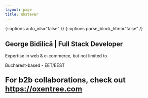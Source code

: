 ```yaml
---
layout: page
title: Whatever
---
```


{::options auto_ids="false" /}
{::options parse_block_html="false" /}


<section class="container" id="main-header">
    <div class="intro">
        <h1>George Bidilică | Full Stack Developer</h1>
        <p>Expertise in web & e-commerce, but not limited to</p>
        <p>Bucharest-based - EET/EEST</p>
    </div>
</section>

<section class="container">
    <p style="font-size: 1.5rem; font-weight: 700;">For b2b collaborations, check out <a href="https://oxentree.com">https://oxentree.com</a></p>
</section>

<section id="outro-ctn">
    <div class="outro">
        <div class="external-links-ctn">
            <a href="mailto:george+cv@oxentree.com" title="Email"><i class="fas fa-envelope"></i></a>
            <a href="https://www.linkedin.com/in/raven0us/" title="LinkedIn" target="_blank"><i class="fab fa-linkedin"></i></a>
            <a href="https://stackoverflow.com/users/6826288/ravenous" target="_blank" title="StackOverflow"><i
                    class="fab fa-stack-overflow"></i></a>
            <a href="https://github.com/Raven0us" target="_blank" title="GitHub"><i class="fab fa-github"></i></a>
            <a href="https://codepen.io/Raven0us/pens/public" target="_blank" title="CodePen"><i
                    class="fab fa-codepen"></i></a>
            <a href="https://jsfiddle.net/user/raven0us/fiddles/" target="_blank" title="jsfiddle"><i
                    class="fab fa-jsfiddle"></i></a>
        </div>
    </div>
</section>
